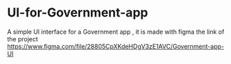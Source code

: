 # UI-for-Government-app
A simple UI interface for a Government app ,
it is made with figma
the link of the project https://www.figma.com/file/28805CpXKdeHDgV3zE1AVC/Government-app-UI 
